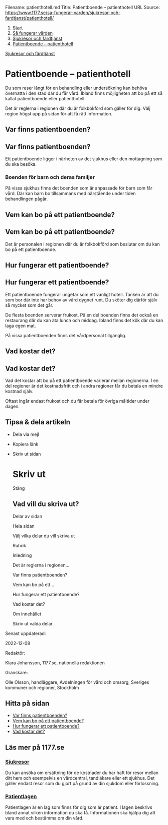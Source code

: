 Filename: patienthotell.md
Title: Patientboende – patienthotell
URL Source: https://www.1177.se/sa-fungerar-varden/sjukresor-och-fardtjanst/patienthotell/

1.  [Start](https://www.1177.se/)
2.  [Så fungerar vården](https://www.1177.se/sa-fungerar-varden/)
3.  [Sjukresor och färdtjänst](https://www.1177.se/sa-fungerar-varden/sjukresor-och-fardtjanst/)
4.  [Patientboende – patienthotell](https://www.1177.se/sa-fungerar-varden/sjukresor-och-fardtjanst/patienthotell/)

[Sjukresor och färdtjänst](https://www.1177.se/sa-fungerar-varden/sjukresor-och-fardtjanst/)

Patientboende – patienthotell
=============================

Du som reser långt för en behandling eller undersökning kan behöva övernatta i den stad där du får vård. Ibland finns möjligheten att bo på ett så kallat patientboende eller patienthotell.

Det är reglerna i regionen där du är folkbokförd som gäller för dig. Välj region högst upp på sidan för att få rätt information.

Var finns patientboenden?
-------------------------

Var finns patientboenden?
-------------------------

Ett patientboende ligger i närheten av det sjukhus eller den mottagning som du ska besöka.

### Boenden för barn och deras familjer

På vissa sjukhus finns det boenden som är anpassade för barn som får vård. Där kan barn bo tillsammans med närstående under tiden behandlingen pågår.

Vem kan bo på ett patientboende?
--------------------------------

Vem kan bo på ett patientboende?
--------------------------------

Det är personalen i regionen där du är folkbokförd som beslutar om du kan bo på ett patientboende. 

Hur fungerar ett patientboende?
-------------------------------

Hur fungerar ett patientboende?
-------------------------------

Ett patientboende fungerar ungefär som ett vanligt hotell. Tanken är att du som bor där inte har behov av vård dygnet runt. Du sköter dig därför själv så mycket som det går.

De flesta boenden serverar frukost. På en del boenden finns det också en restaurang där du kan äta lunch och middag. Ibland finns det kök där du kan laga egen mat.

På vissa patientboenden finns det vårdpersonal tillgänglig.

Vad kostar det?
---------------

Vad kostar det?
---------------

Vad det kostar att bo på ett patientboende varierar mellan regionerna. I en del regioner är det kostnadsfritt och i andra regioner får du betala en mindre kostnad själv.

Oftast ingår endast frukost och du får betala för övriga måltider under dagen.

Tipsa & dela artikeln
---------------------

*   Dela via mejl
*   Kopiera länk
*   Skriv ut sidan
    
    Skriv ut
    ========
    
    Stäng
    
    Vad vill du skriva ut?
    ----------------------
    
    Delar av sidan
    
    Hela sidan
    
    Välj vilka delar du vill skriva ut
    
    Rubrik
    
    Inledning
    
    Det är reglerna i regionen...
    
    Var finns patientboenden?
    
    Vem kan bo på ett...
    
    Hur fungerar ett patientboende?
    
    Vad kostar det?
    
    Om innehållet
    
    Skriv ut valda delar
    

Senast uppdaterad:

2022-12-08

Redaktör:

Klara Johansson, 1177.se, nationella redaktionen

Granskare:

Olle Olsson, handläggare, Avdelningen för vård och omsorg, Sveriges kommuner och regioner, Stockholm

Hitta på sidan
--------------

*   [Var finns patientboenden?](https://www.1177.se/sa-fungerar-varden/sjukresor-och-fardtjanst/patienthotell/#section-107693)
*   [Vem kan bo på ett patientboende?](https://www.1177.se/sa-fungerar-varden/sjukresor-och-fardtjanst/patienthotell/#section-107691)
*   [Hur fungerar ett patientboende?](https://www.1177.se/sa-fungerar-varden/sjukresor-och-fardtjanst/patienthotell/#section-107694)
*   [Vad kostar det?](https://www.1177.se/sa-fungerar-varden/sjukresor-och-fardtjanst/patienthotell/#section-107695)

Läs mer på 1177.se
------------------

### [Sjukresor](https://www.1177.se/sa-fungerar-varden/sjukresor-och-fardtjanst/sjukresor/)

Du kan ansöka om ersättning för de kostnader du har haft för resor mellan ditt hem och exempelvis en vårdcentral, tandläkare eller ett sjukhus. Det gäller endast resor som du gjort på grund av din sjukdom eller förlossning.

### [Patientlagen](https://www.1177.se/sa-fungerar-varden/var-med-och-bestam-om-din-vard/patientlagen/)

Patientlagen är en lag som finns för dig som är patient. I lagen beskrivs bland annat vilken information du ska få. Informationen ska hjälpa dig att vara med och bestämma om din vård.
